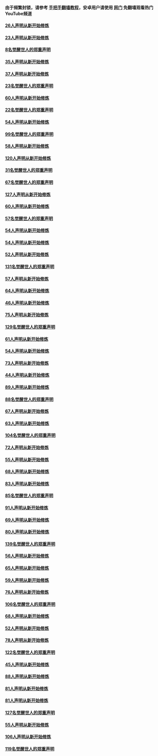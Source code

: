 #### 由于频繁封锁，请参考 [手把手翻墙教程](https://github.com/gfw-breaker/guides/wiki/)，安卓用户请使用 [网门](https://github.com/gfw-breaker/nogfw/blob/master/dl.md?t=02181900) 免翻墙观看热门YouTube频道 

#### [26人声明从新开始修炼](../pages/91/421020.md?t=02181900) 

#### [23人声明从新开始修炼](../pages/91/420884.md?t=02181900) 

#### [8名觉醒世人的郑重声明](../pages/91/420883.md?t=02181900) 

#### [35人声明从新开始修炼](../pages/91/420809.md?t=02181900) 

#### [37人声明从新开始修炼](../pages/91/420766.md?t=02181900) 

#### [23名觉醒世人的郑重声明](../pages/91/420765.md?t=02181900) 

#### [60人声明从新开始修炼](../pages/91/420727.md?t=02181900) 

#### [22名觉醒世人的郑重声明](../pages/91/420726.md?t=02181900) 

#### [54人声明从新开始修炼](../pages/91/420529.md?t=02181900) 

#### [99名觉醒世人的郑重声明](../pages/91/420528.md?t=02181900) 

#### [58人声明从新开始修炼](../pages/91/420198.md?t=02181900) 

#### [120人声明从新开始修炼](../pages/91/420141.md?t=02181900) 

#### [31名觉醒世人的郑重声明](../pages/91/420197.md?t=02181900) 

#### [67名觉醒世人的郑重声明](../pages/91/420140.md?t=02181900) 

#### [127人声明从新开始修炼](../pages/91/420082.md?t=02181900) 

#### [60人声明从新开始修炼](../pages/91/420081.md?t=02181900) 

#### [57名觉醒世人的郑重声明](../pages/91/420080.md?t=02181900) 

#### [54人声明从新开始修炼](../pages/91/419533.md?t=02181900) 

#### [54人声明从新开始修炼](../pages/91/419532.md?t=02181900) 

#### [52人声明从新开始修炼](../pages/91/419531.md?t=02181900) 

#### [131名觉醒世人的郑重声明](../pages/91/419530.md?t=02181900) 

#### [57人声明从新开始修炼](../pages/91/419430.md?t=02181900) 

#### [64人声明从新开始修炼](../pages/91/419429.md?t=02181900) 

#### [46人声明从新开始修炼](../pages/91/419428.md?t=02181900) 

#### [75人声明从新开始修炼](../pages/91/419427.md?t=02181900) 

#### [129名觉醒世人的郑重声明](../pages/91/419426.md?t=02181900) 

#### [61人声明从新开始修炼](../pages/91/419198.md?t=02181900) 

#### [54人声明从新开始修炼](../pages/91/419197.md?t=02181900) 

#### [73人声明从新开始修炼](../pages/91/419196.md?t=02181900) 

#### [44人声明从新开始修炼](../pages/91/419075.md?t=02181900) 

#### [89人声明从新开始修炼](../pages/91/419074.md?t=02181900) 

#### [88名觉醒世人的郑重声明](../pages/91/419195.md?t=02181900) 

#### [67人声明从新开始修炼](../pages/91/419073.md?t=02181900) 

#### [63人声明从新开始修炼](../pages/91/419072.md?t=02181900) 

#### [104名觉醒世人的郑重声明](../pages/91/419071.md?t=02181900) 

#### [72人声明从新开始修炼](../pages/91/418902.md?t=02181900) 

#### [55人声明从新开始修炼](../pages/91/418901.md?t=02181900) 

#### [68人声明从新开始修炼](../pages/91/418900.md?t=02181900) 

#### [83人声明从新开始修炼](../pages/91/418757.md?t=02181900) 

#### [85名觉醒世人的郑重声明](../pages/91/418899.md?t=02181900) 

#### [91人声明从新开始修炼](../pages/91/418756.md?t=02181900) 

#### [69人声明从新开始修炼](../pages/91/418755.md?t=02181900) 

#### [80人声明从新开始修炼](../pages/91/418754.md?t=02181900) 

#### [139名觉醒世人的郑重声明](../pages/91/418753.md?t=02181900) 

#### [56人声明从新开始修炼](../pages/91/418594.md?t=02181900) 

#### [65人声明从新开始修炼](../pages/91/418593.md?t=02181900) 

#### [59人声明从新开始修炼](../pages/91/418592.md?t=02181900) 

#### [76人声明从新开始修炼](../pages/91/418431.md?t=02181900) 

#### [106名觉醒世人的郑重声明](../pages/91/418591.md?t=02181900) 

#### [68人声明从新开始修炼](../pages/91/418430.md?t=02181900) 

#### [52人声明从新开始修炼](../pages/91/418429.md?t=02181900) 

#### [78人声明从新开始修炼](../pages/91/418428.md?t=02181900) 

#### [122名觉醒世人的郑重声明](../pages/91/418427.md?t=02181900) 

#### [45人声明从新开始修炼](../pages/91/418248.md?t=02181900) 

#### [88人声明从新开始修炼](../pages/91/418247.md?t=02181900) 

#### [81人声明从新开始修炼](../pages/91/418246.md?t=02181900) 

#### [81人声明从新开始修炼](../pages/91/418139.md?t=02181900) 

#### [127名觉醒世人的郑重声明](../pages/91/418245.md?t=02181900) 

#### [55人声明从新开始修炼](../pages/91/418138.md?t=02181900) 

#### [106人声明从新开始修炼](../pages/91/418137.md?t=02181900) 

#### [119名觉醒世人的郑重声明](../pages/91/418135.md?t=02181900) 

